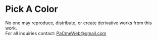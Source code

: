 # Pick A Color
No one may reproduce, distribute, or create derivative works from this work.  
For all inquiries contact: PaCmeWeb@gmail.com  
